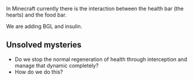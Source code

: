 In Minecraft currently there is the interaction between the health bar (the hearts) and the food bar. 

We are adding BGL and insulin. 

## Unsolved mysteries

* Do we stop the normal regeneration of health through interception and manage that dynamic completely?
* How do we do this?